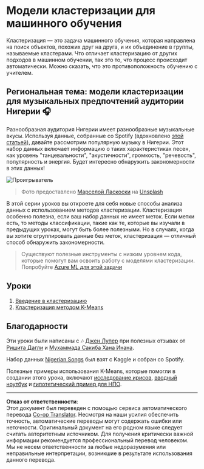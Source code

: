 <!--
CO_OP_TRANSLATOR_METADATA:
{
  "original_hash": "b28a3a4911584062772c537b653ebbc7",
  "translation_date": "2025-08-29T20:52:12+00:00",
  "source_file": "5-Clustering/README.md",
  "language_code": "ru"
}
-->
# Модели кластеризации для машинного обучения

Кластеризация — это задача машинного обучения, которая направлена на поиск объектов, похожих друг на друга, и их объединение в группы, называемые кластерами. Что отличает кластеризацию от других подходов в машинном обучении, так это то, что процесс происходит автоматически. Можно сказать, что это противоположность обучению с учителем.

## Региональная тема: модели кластеризации для музыкальных предпочтений аудитории Нигерии 🎧

Разнообразная аудитория Нигерии имеет разнообразные музыкальные вкусы. Используя данные, собранные со Spotify (вдохновлено [этой статьей](https://towardsdatascience.com/country-wise-visual-analysis-of-music-taste-using-spotify-api-seaborn-in-python-77f5b749b421)), давайте рассмотрим популярную музыку в Нигерии. Этот набор данных включает информацию о таких характеристиках песен, как уровень "танцевальности", "акустичности", громкость, "речевость", популярность и энергия. Будет интересно обнаружить закономерности в этих данных!

![Проигрыватель](../../../translated_images/turntable.f2b86b13c53302dc106aa741de9dc96ac372864cf458dd6f879119857aab01da.ru.jpg)

> Фото предоставлено <a href="https://unsplash.com/@marcelalaskoski?utm_source=unsplash&utm_medium=referral&utm_content=creditCopyText">Марселой Ласкоски</a> на <a href="https://unsplash.com/s/photos/nigerian-music?utm_source=unsplash&utm_medium=referral&utm_content=creditCopyText">Unsplash</a>
  
В этой серии уроков вы откроете для себя новые способы анализа данных с использованием методов кластеризации. Кластеризация особенно полезна, если ваш набор данных не имеет меток. Если метки есть, то методы классификации, такие как те, которые вы изучали в предыдущих уроках, могут быть более полезными. Но в случаях, когда вы хотите сгруппировать данные без меток, кластеризация — отличный способ обнаружить закономерности.

> Существуют полезные инструменты с низким уровнем кода, которые помогут вам освоить работу с моделями кластеризации. Попробуйте [Azure ML для этой задачи](https://docs.microsoft.com/learn/modules/create-clustering-model-azure-machine-learning-designer/?WT.mc_id=academic-77952-leestott)

## Уроки

1. [Введение в кластеризацию](1-Visualize/README.md)
2. [Кластеризация методом K-Means](2-K-Means/README.md)

## Благодарности

Эти уроки были написаны с 🎶 [Джен Лупер](https://www.twitter.com/jenlooper) при полезных отзывах от [Ришита Дагли](https://rishit_dagli) и [Мухаммада Сакиба Хана Инана](https://twitter.com/Sakibinan).

Набор данных [Nigerian Songs](https://www.kaggle.com/sootersaalu/nigerian-songs-spotify) был взят с Kaggle и собран со Spotify.

Полезные примеры использования K-Means, которые помогли в создании этого урока, включают [исследование ирисов](https://www.kaggle.com/bburns/iris-exploration-pca-k-means-and-gmm-clustering), [вводный ноутбук](https://www.kaggle.com/prashant111/k-means-clustering-with-python) и [гипотетический пример для НПО](https://www.kaggle.com/ankandash/pca-k-means-clustering-hierarchical-clustering).

---

**Отказ от ответственности**:  
Этот документ был переведен с помощью сервиса автоматического перевода [Co-op Translator](https://github.com/Azure/co-op-translator). Несмотря на наши усилия обеспечить точность, автоматические переводы могут содержать ошибки или неточности. Оригинальный документ на его родном языке следует считать авторитетным источником. Для получения критически важной информации рекомендуется профессиональный перевод человеком. Мы не несем ответственности за любые недоразумения или неправильные интерпретации, возникшие в результате использования данного перевода.